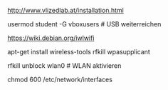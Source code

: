 http://www.vlizedlab.at/installation.html

usermod student -G vboxusers 	# USB weiterreichen

https://wiki.debian.org/iwlwifi

apt-get install wireless-tools rfkill wpasupplicant

rfkill unblock wlan0		# WLAN aktivieren

chmod 600 /etc/network/interfaces
